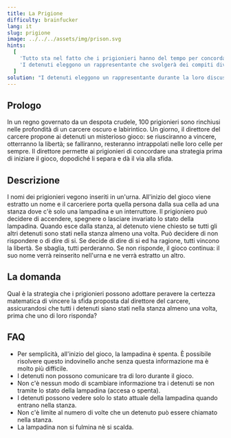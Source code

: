 ```yaml
---
title: La Prigione
difficulty: brainfucker
lang: it
slug: prigione
image: ../../../assets/img/prison.svg
hints:
  [
    'Tutto sta nel fatto che i prigionieri hanno del tempo per concordare una strategia prima che il gioco inizi.',
    'I detenuti eleggono un rappresentante che svolgerà dei compiti diversi da tutti gli altri',
  ]
solution: "I detenuti eleggono un rappresentante durante la loro discussione iniziale. Solo il rappresentante può cambiare lo stato della lampadina da spento ad acceso. Quando un detenuto (che non è il rappresentante) entra nella stanza e trova la lampadina spenta, la accende se non l'ha mai accesa. Se il detenuto trova la lampadina accesa la lascia accesa. Ogni volta che il rappresentante entra nella stanza e trova la lampadina accesa, la spegne e conta +1. Quando il rappresentante ha contato 99, sa che tutti i detenuti sono stati nella stanza almeno una volta, e a quel punto risponde alla domanda del direttore, liberando tutti i prigionieri. Adottando questa strategia, i detenuti possono assicurarsi di vincere il gioco, anche se potrebbero passare molte estrazioni prima che ciò avvenga, visto che il rappresentante deve essere estratto molte volte e ogni detenuto deve essere estratto almeno una volta. Tuttavia, seguendo con precisione questa tattica, alla fine, tutti i prigionieri otterranno la loro libertà con certezza matematica."
---
```


## Prologo

In un regno governato da un despota crudele, 100 prigionieri sono rinchiusi nelle profondità di un carcere oscuro e labirintico. Un giorno, il direttore del carcere propone ai detenuti un misterioso gioco: se riusciranno a vincere, otterranno la libertà; se falliranno, resteranno intrappolati nelle loro celle per sempre. Il direttore permette ai prigionieri di concordare una strategia prima di iniziare il gioco, dopodiché li separa e dà il via alla sfida.

## Descrizione

I nomi dei prigionieri vegono inseriti in un'urna. All'inizio del gioco viene estratto un nome e il carceriere porta quella persona dalla sua cella ad una stanza dove c'è solo una lampadina e un interruttore. Il prigioniero può decidere di accendere, spegnere o lasciare invariato lo stato della lampadina. Quando esce dalla stanza, al detenuto viene chiesto se tutti gli altri detenuti sono stati nella stanza almeno una volta. Può decidere di non rispondere o di dire di si. Se decide di dire di si ed ha ragione, tutti vincono la libertà. Se sbaglia, tutti perderanno. Se non risponde, il gioco continua: il suo nome verrà reinserito nell'urna e ne verrà estratto un altro.

## La domanda

Qual è la strategia che i prigionieri possono adottare peravere la certezza matematica di vincere la sfida proposta dal direttore del carcere, assicurandosi che tutti i detenuti siano stati nella stanza almeno una volta, prima che uno di loro risponda?

## FAQ

- Per semplicità, all'inizio del gioco, la lampadina è spenta. È possibile risolvere questo indovinello anche senza questa informazione ma è molto più difficile.
- I detenuti non possono comunicare tra di loro durante il gioco.
- Non c'è nessun modo di scambiare informazione tra i detenuti se non tramite lo stato della lampadina (accesa o spenta).
- I detenuti possono vedere solo lo stato attuale della lampadina quando entrano nella stanza.
- Non c'è limite al numero di volte che un detenuto può essere chiamato nella stanza.
- La lampadina non si fulmina nè si scalda.
